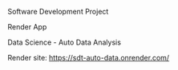 Software Development Project

Render App

Data Science - Auto Data Analysis

Render site:
https://sdt-auto-data.onrender.com/
